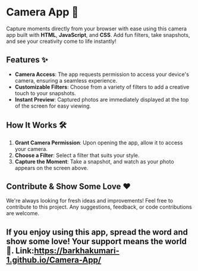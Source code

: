 # Camera App 📸

Capture moments directly from your browser with ease using this camera app built with **HTML**, **JavaScript**, and **CSS**. Add fun filters, take snapshots, and see your creativity come to life instantly!

## Features ✨
- **Camera Access**: The app requests permission to access your device's camera, ensuring a seamless experience.
- **Customizable Filters**: Choose from a variety of filters to add a creative touch to your snapshots.
- **Instant Preview**: Captured photos are immediately displayed at the top of the screen for easy viewing.

## How It Works 🛠️
1. **Grant Camera Permission**: Upon opening the app, allow it to access your camera.
2. **Choose a Filter**: Select a filter that suits your style.
3. **Capture the Moment**: Take a snapshot, and watch as your photo appears on the screen above.

## Contribute & Show Some Love ❤️
We're always looking for fresh ideas and improvements! Feel free to contribute to this project. Any suggestions, feedback, or code contributions are welcome.

If you enjoy using this app, spread the word and show some love! Your support means the world 🌟.
Link:https://barkhakumari-1.github.io/Camera-App/
---

